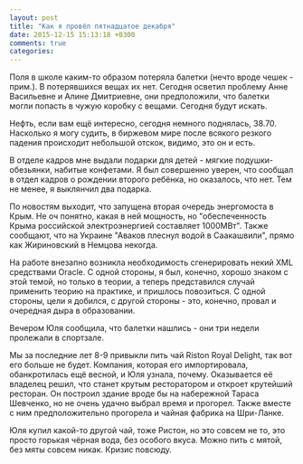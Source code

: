 ```yaml
---
layout: post
title: "Как я провёл пятнадцатое декабря"
date: 2015-12-15 15:13:18 +0300
comments: true
categories: 
---
```

Поля в школе каким-то образом потеряла балетки (нечто вроде чешек - прим.). В потерявшихся вещах их нет. Сегодня осветил проблему Анне Васильевне и Алине Дмитриевне, они предположили, что балетки могли попасть в чужую коробку с вещами. Сегодня будут искать.

Нефть, если вам ещё интересно, сегодня немного поднялась, 38.70. Насколько я могу судить, в биржевом мире после всякого резкого падения происходит небольшой отскок, видимо, это он и есть.

В отделе кадров мне выдали подарки для детей - мягкие подушки-обезьянки, набитые конфетами. Я был совершенно уверен, что сообщал в отдел кадров о рождении второго ребёнка, но оказалось, что нет. Тем не менее, я выклянчил два подарка.

По новостям выходит, что запущена вторая очередь энергомоста в Крым. Не оч понятно, какая в ней мощность, но "обеспеченность Крыма российской электроэнергией составляет 1000МВт". Также сообщают, что на Украине "Аваков плеснул водой в Саакашвили", прямо как Жириновский в Немцова некогда.

На работе внезапно возникла необходимость сгенерировать некий XML средствами Oracle. С одной стороны, я был, конечно, хорошо знаком с этой темой, но только в теории, а теперь представился случай применить теорию на практике, и пришлось повозиться. С одной стороны, цели я добился, с другой стороны - это, конечно, провал и очередная дыра в образовании. 

Вечером Юля сообщила, что балетки нашлись - они три недели пролежали в спортзале.

Мы за последние лет 8-9 привыкли пить чай Riston Royal Delight, так вот его больше не будет. Компания, которая его импортировала, обанкротилась ещё весной, и Юля узнала, почему. Оказывается её владелец решил, что станет крутым ресторатором и откроет крутейший ресторан. Он построил здание вроде бы на набережной Тараса Шевченко, но не очень удачно выбрал время и прогорел. Также вместе с ним предположительно прогорела и чайная фабрика на Шри-Ланке. 

Юля купил какой-то другой чай, тоже Ристон, но это совсем не то, это просто горькая чёрная вода, без особого вкуса. Можно пить с мятой, без мяты совсем никак. Кризис повсюду.